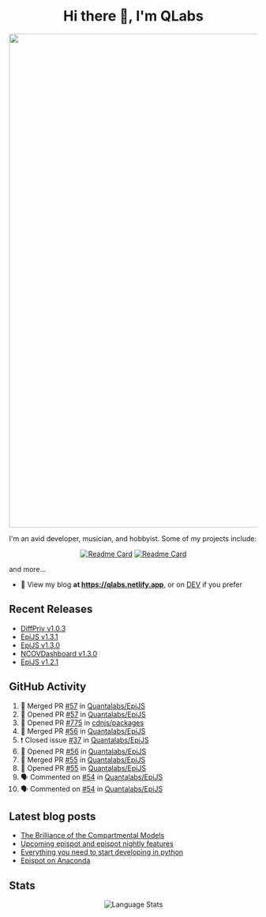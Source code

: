 <h1 align="center">Hi there 👋, I'm QLabs </h1>
<img src="https://i.ibb.co/mbr1j6p/Qlabs.png" width="1000px">

I'm an avid developer, musician, and hobbyist. Some of my projects include:
<p align='center'><a href="https://github.com/Quantalabs/EpiJS"><img src="https://github-readme-stats.vercel.app/api/pin/?username=Quantalabs&amp;repo=EpiJS" alt="Readme Card"></a>
<a href="https://github.com/Quantalabs/NCOVDashboard"><img src="https://github-readme-stats.vercel.app/api/pin/?username=Quantalabs&amp;repo=NCOVDashboard" alt="Readme Card"></a></p>


and more...

- 📜 View my blog **at https://qlabs.netlify.app**, or on [DEV](https://dev.to/Quantalabs) if you prefer

## Recent Releases
- [DiffPriv v1.0.3](https://github.com/Quantalabs/DiffPriv/releases/tag/v1.0.3)
- [EpiJS v1.3.1](https://github.com/Quantalabs/EpiJS/releases/tag/v1.3.1)
- [EpiJS v1.3.0](https://github.com/Quantalabs/EpiJS/releases/tag/v1.3.0)
- [NCOVDashboard v1.3.0](https://github.com/Quantalabs/NCOVDashboard/releases/tag/v1.3.0)
- [EpiJS v1.2.1](https://github.com/Quantalabs/EpiJS/releases/tag/v1.2.1)

## GitHub Activity
<!--START_SECTION:activity-->
1. 🎉 Merged PR [#57](https://github.com/Quantalabs/EpiJS/pull/57) in [Quantalabs/EpiJS](https://github.com/Quantalabs/EpiJS)
2. 💪 Opened PR [#57](https://github.com/Quantalabs/EpiJS/pull/57) in [Quantalabs/EpiJS](https://github.com/Quantalabs/EpiJS)
3. 💪 Opened PR [#775](https://github.com/cdnjs/packages/pull/775) in [cdnjs/packages](https://github.com/cdnjs/packages)
4. 🎉 Merged PR [#56](https://github.com/Quantalabs/EpiJS/pull/56) in [Quantalabs/EpiJS](https://github.com/Quantalabs/EpiJS)
5. ❗️ Closed issue [#37](https://github.com/Quantalabs/EpiJS/issues/37) in [Quantalabs/EpiJS](https://github.com/Quantalabs/EpiJS)
6. 💪 Opened PR [#56](https://github.com/Quantalabs/EpiJS/pull/56) in [Quantalabs/EpiJS](https://github.com/Quantalabs/EpiJS)
7. 🎉 Merged PR [#55](https://github.com/Quantalabs/EpiJS/pull/55) in [Quantalabs/EpiJS](https://github.com/Quantalabs/EpiJS)
8. 💪 Opened PR [#55](https://github.com/Quantalabs/EpiJS/pull/55) in [Quantalabs/EpiJS](https://github.com/Quantalabs/EpiJS)
9. 🗣 Commented on [#54](https://github.com/Quantalabs/EpiJS/issues/54) in [Quantalabs/EpiJS](https://github.com/Quantalabs/EpiJS)
10. 🗣 Commented on [#54](https://github.com/Quantalabs/EpiJS/issues/54) in [Quantalabs/EpiJS](https://github.com/Quantalabs/EpiJS)
<!--END_SECTION:activity-->

## Latest blog posts
<!-- BLOG-POST-LIST:START -->
- [The Brilliance of the Compartmental Models](https://dev.to/quantalabs/the-brilliance-of-the-compartmental-models-1j99)
- [Upcoming epispot and epispot nightly features](https://dev.to/epispot/upcoming-epispot-and-epispot-nightly-features-52ep)
- [Everything you need to start developing in python](https://dev.to/quantalabs/everything-you-need-to-start-developing-in-python-57m5)
- [Epispot on Anaconda](https://dev.to/epispot/epispot-on-anaconda-15l8)
<!-- BLOG-POST-LIST:END -->


## Stats
<p align="center"><img src="https://github-readme-stats.vercel.app/api/top-langs/?username=Quantalabs&amp;hide=css,html,scss&layout=compact" alt="Language Stats"><br>

